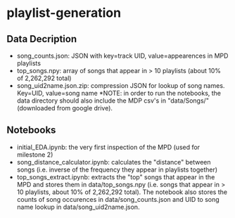 # playlist-generation

## Data Decription 
- song_counts.json: JSON with key=track UID, value=appearences in MPD playlists 
- top_songs.npy: array of songs that appear in > 10 playlists (about 10% of 2,262,292 total)
- song_uid2name.json.zip: compression JSON for lookup of song names. Key=UID, value=song name
*NOTE: in order to run the notebooks, the data directory should also include the MDP csv's in "data/Songs/" (downloaded from google drive). 

## Notebooks
- initial_EDA.ipynb: the very first inspection of the MPD (used for milestone 2)
- song_distance_calculator.ipynb: calculates the "distance" between songs (i.e. inverse of the frequency they appear in playlists together) 
- top_songs_extract.ipynb: extracts the "top" songs that appear in the MPD and stores them in data/top_songs.npy (i.e. songs that appear in > 10 playlists, about 10% of 2,262,292 total). The notebook also stores the counts of song occurences in data/song_counts.json and UID to song name lookup in data/song_uid2name.json. 
